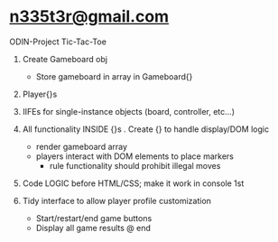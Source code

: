 # n335t3r@gmail.com

ODIN-Project Tic-Tac-Toe 

1. Create Gameboard obj
    - Store gameboard in array in Gameboard{}
2. Player{}s
3. IIFEs for single-instance objects (board, controller, etc...)
4. All functionality INSIDE {}s
    . Create {} to handle display/DOM logic
    - render gameboard array
    - players interact with DOM elements to place markers
        - rule functionality should prohibit illegal moves

5. Code LOGIC before HTML/CSS; make it work in console 1st


 6. Tidy interface to allow player profile customization
    - Start/restart/end game buttons
    - Display all game results @ end